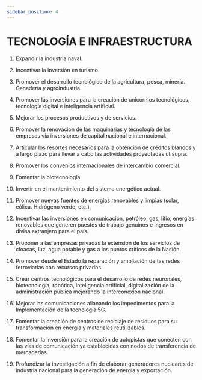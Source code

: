 ```yaml
---
sidebar_position: 4
---
```


# TECNOLOGÍA E INFRAESTRUCTURA

1. Expandir la industria naval.

2. Incentivar la inversión en turismo.

3. Promover el desarrollo tecnológico de la agricultura, pesca, minería.
   Ganadería y agroindustria.

4. Promover las inversiones para la creación de unicornios tecnológicos,
   tecnología digital e inteligencia artificial.

5. Mejorar los procesos productivos y de servicios.
6. Promover la renovación de las maquinarias y tecnología de las empresas vía
   inversiones de capital nacional e internacional.

7. Articular los resortes necesarios para la obtención de créditos blandos y a
   largo plazo para llevar a cabo las actividades proyectadas ut supra.

8. Promover los convenios internacionales de intercambio comercial.

9. Fomentar la biotecnología.

10. Invertir en el mantenimiento del sistema energético actual.

11. Promover nuevas fuentes de energías renovables y limpias (solar, eólica.
    Hidrógeno verde, etc.),

12. Incentivar las inversiones en comunicación, petróleo, gas, litio, energías
    renovables que generen puestos de trabajo genuinos e ingresos en divisa
    extranjero para el país.

13. Proponer a las empresas privadas la extensión de los servicios de cloacas, luz,
    agua potable y gas a los puntos críticos de la Nación.

14. Promover desde el Estado la reparación y ampliación de tas redes ferroviarias
    con recursos privados.

15. Crear centros tecnológicos para el desarrollo de redes neuronales,
    biotecnología, robótica, inteligencia artificial, digitalización de la
    administración pública mejorando la interconexión nacional.

16. Mejorar las comunicaciones allanando los impedimentos para la
    Implementación de la tecnología 5G.

17. Fomentar la creación de centros de reciclaje de residuos para su
    transformación en energía y materiales reutilizables.

18. Fomentar la inversión para la creación de autopistas que conecten con las
    vías de comunicación ya establecidas con nodos de transferencia de
    mercaderías.

19. Profundizar la investigación a fin de elaborar generadores nucleares de
    industria nacional para la generación de energía y exportación.